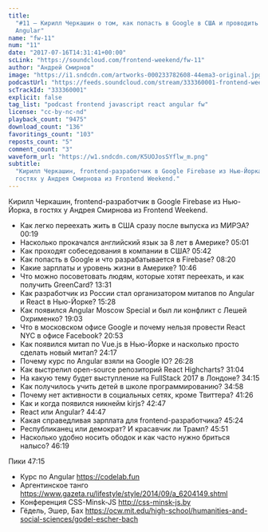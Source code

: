 ```yaml
---
title:
  "#11 – Кирилл Черкашин о том, как попасть в Google в США и проводить курсы по
  Angular"
name: "fw-11"
num: "11"
date: "2017-07-16T14:31:41+00:00"
scLink: "https://soundcloud.com/frontend-weekend/fw-11"
author: "Андрей Смирнов"
image: "https://i1.sndcdn.com/artworks-000233782608-44ema3-original.jpg"
podcastUrl: "https://feeds.soundcloud.com/stream/333360001-frontend-weekend-fw-11.m4a"
scTrackId: "333360001"
explicit: false
tag_list: "podcast frontend javascript react angular fw"
license: "cc-by-nc-nd"
playback_count: "9475"
download_count: "136"
favoritings_count: "103"
reposts_count: "5"
comment_count: "3"
waveform_url: "https://w1.sndcdn.com/K5UOJosSYflw_m.png"
subtitle:
  "Кирилл Черкашин, frontend-разработчик в Google Firebase из Нью-Йорка, в
  гостях у Андрея Смирнова из Frontend Weekend."
---
```


Кирилл Черкашин, frontend-разработчик в Google Firebase из Нью-Йорка, в гостях у
Андрея Смирнова из Frontend Weekend.

- Как легко переехать жить в США сразу после выпуска из МИРЭА?
  <timecode sec="19">00:19</timecode>
- Насколько прокачался английский язык за 8 лет в Америке?
  <timecode sec="301">05:01</timecode>
- Как проходят собеседования в компании в США?
  <timecode sec="342">05:42</timecode>
- Как попасть в Google и что разрабатывается в Firebase?
  <timecode sec="500">08:20</timecode>
- Какие зарплаты и уровень жизни в Америке? <timecode sec="646">10:46</timecode>
- Что можно посоветовать людям, которые хотят переехать, и как получить
  GreenCard? <timecode sec="811">13:31</timecode>
- Как разработчик из России стал организатором митапов по Angular и React в
  Нью-Йорке? <timecode sec="928">15:28</timecode>
- Как появился Angular Moscow Special и был ли конфликт с Лешей Охрименко?
  <timecode sec="1143">19:03</timecode>
- Что в московском офисе Google и почему нельзя провести React NYC в офисе
  Facebook? <timecode sec="1253">20:53</timecode>
- Как появился митап по Vue.js в Нью-Йорке и насколько просто сделать новый
  митап? <timecode sec="1457">24:17</timecode>
- Почему курс по Angular взяли на Google IO?
  <timecode sec="1588">26:28</timecode>
- Как выстрелил open-source репозиторий React Highcharts?
  <timecode sec="1864">31:04</timecode>
- На какую тему будет выступление на FullStack 2017 в Лондоне?
  <timecode sec="2055">34:15</timecode>
- Как получилось учить детей в школе программированию?
  <timecode sec="2098">34:58</timecode>
- Почему нет активности в социальных сетях, кроме Твиттера?
  <timecode sec="2486">41:26</timecode>
- Как и когда появился никнейм kirjs? <timecode sec="2567">42:47</timecode>
- React или Angular? <timecode sec="2687">44:47</timecode>
- Какая справедливая зарплата для frontend-разработчика?
  <timecode sec="2724">45:24</timecode>
- Республиканец или демократ? И красавчик ли Трамп?
  <timecode sec="2751">45:51</timecode>
- Насколько удобно носить ободок и как часто нужно бриться налысо?
  <timecode sec="2779">46:19</timecode>

Пики <timecode sec="2835">47:15</timecode>

- Курс по Angular <https://codelab.fun>
- Аргентинское танго
  <https://www.gazeta.ru/lifestyle/style/2014/09/a_6204149.shtml>
- Конференция CSS-Minsk-JS <http://css-minsk-js.by>
- Гёдель, Эшер, Бах
  <https://ocw.mit.edu/high-school/humanities-and-social-sciences/godel-escher-bach>
